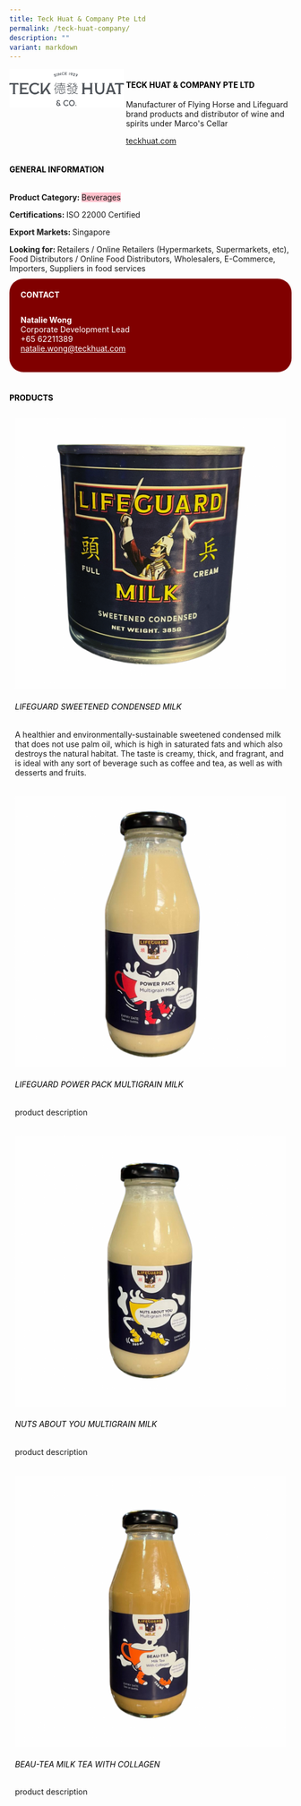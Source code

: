 ```yaml
---
title: Teck Huat & Company Pte Ltd
permalink: /teck-huat-company/
description: ""
variant: markdown
---
```

<div class="flex-paragraph"> 
<p style="text-transform: uppercase">
</p>
</div> 
<div class="flex-container" style="display: flex; flex-wrap: wrap;"> 
<div class="card sgds" style="flex: 1 1 40%; display: block;">
<img src="/images/teck_huat_logo.png">
</div> 
<div class="card-sgds" style="flex: 1 1 58%; display: block; margin-left: 3px"> 
<h4 style="text-transform: uppercase; color: black;">
<b>Teck Huat &amp; Company Pte Ltd
</b>
</h4> 
<p>Manufacturer of Flying Horse and Lifeguard brand products and distributor of wine and spirits under Marco's Cellar
</p> 
<p>
<a href="https://www.teckhuat.com" target="_blank">teckhuat.com
</a>
</p> 
</div> 
</div> 
<h4 style="text-transform: uppercase; color: black;">
<b>General Information
</b>
</h4> 
<div class="flex-container" style="display: flex; flex-wrap: wrap;"> 
<div class="card sgds" style="flex: 1 1 65%; display: block; align-self: stretch"> 
<div class="flex-paragraph"> 
<p>
<b>Product Category: 
</b>
<span style="background-color: pink; border-radius: 10 px;">Beverages
</span>
</p> 
<p>
<b>Certifications: 
</b>ISO 22000 Certified
</p> 
<p>
<b>Export Markets: 
</b>Singapore
</p> 
<p style="margin-bottom: 10px;">
<b>Looking for: 
</b>Retailers / Online Retailers (Hypermarkets, Supermarkets, etc), Food Distributors / Online Food Distributors, Wholesalers, E-Commerce, Importers, Suppliers in food services
</p> 
</div> 
</div> 
<div class="card sgds" style="flex: 1 1 35%; padding: 10px; display: block; background-color: maroon; border-radius: 25px; align-self: center;"> 
<h4 style="color: white; margin-top: 10px; margin-left: 10px;">CONTACT
</h4> 
<div class="flex-paragraph"> 
<p style="padding: 10px; color: white;">
<b>Natalie Wong
</b>
<br>Corporate Development Lead
<br>+65 62211389
<br>
<a href="mailto:natalie.wong@teckhuat.com" style="color: white;">natalie.wong@teckhuat.com
</a>
</p> 
</div> 
</div> 
</div> 
<br> 
<h4 style="text-transform: uppercase; color: black;">
<b>products
</b>
</h4> 
<div style="display: flex; flex-wrap: wrap;"> 
<div class="card sgds" style="flex: 1 1 47%; margin: 10px; display: block;"> 
<div class="flex-image" style="display: block;">
<img src="/images/teck_huat_product1.png">
</div> 
<div class="flex-paragraph"> 
<h6 style="text-transform: uppercase; color: black;">Lifeguard Sweetened Condensed Milk
</h6> 
<p>A healthier and environmentally-sustainable sweetened condensed milk that does not use palm oil, which is high in saturated fats and which also destroys the natural habitat. The taste is creamy, thick, and fragrant, and is ideal with any sort of beverage such as coffee and tea, as well as with desserts and fruits.
</p>
</div> 
</div> 
<div class="card sgds" style="flex: 1 1 47%; margin: 10px; display: block;"> 
<div class="flex-image" style="display: block;">
<img src="/images/teck_huat_product2.png">
</div> 
<div class="flex-paragraph"> 
<h6 style="text-transform: uppercase; color: black;">Lifeguard Power Pack Multigrain Milk
</h6> 
<p>product description
</p>
</div> 
</div> 
<div class="card sgds" style="flex: 1 1 47%; margin: 10px; display: block;"> 
<div class="flex-image" style="display: block;">
<img src="/images/teck_huat_product3.png">
</div> 
<div class="flex-paragraph"> 
<h6 style="text-transform: uppercase; color: black;">nuts about you multigrain milk
</h6> 
<p>product description
</p>
</div> 
</div> 
<div class="card sgds" style="flex: 1 1 47%; margin: 10px; display: block;"> 
<div class="flex-image" style="display: block;">
<img src="/images/teck_huat_product4.png">
</div> 
<div class="flex-paragraph"> 
<h6 style="text-transform: uppercase; color: black;">beau-tea milk tea with collagen
</h6> 
<p>product description
</p>
</div> 
</div> 
</div>